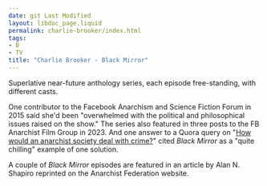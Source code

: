 ```yaml
---
date: git Last Modified
layout: libdoc_page.liquid
permalink: charlie-brooker/index.html
tags:
- B
- TV
title: "Charlie Brooker - Black Mirror"
---
```


Superlative near-future anthology series, each episode  free-standing, with different casts.

One contributor to the Facebook Anarchism and Science  Fiction Forum in 2015 said she'd been "overwhelmed with the political and  philosophical issues raised on the show." The series also featured in three posts to the FB Anarchist Film Group in 2023. And one answer to a Quora query on "<a href="https://www.quora.com/How-would-an-anarchist-society-deal-with-crime?share=1">How  would an anarchist society deal with crime?</a>" cited <em>Black Mirror</em> as a  "quite chilling" example of one solution.

A couple of _Black Mirror_ episodes are featured in an article by Alan N. Shapiro reprinted on the Anarchist Federation website.